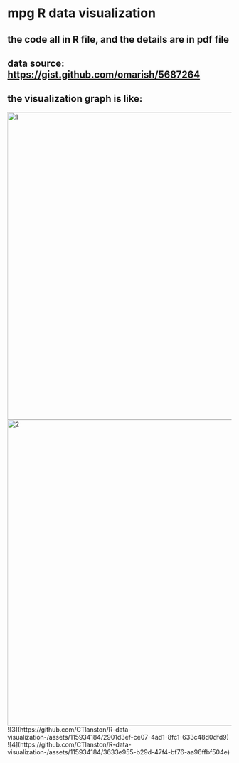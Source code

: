 # mpg R data visualization

## the code all in R file, and the details are in pdf file 

## data source: https://gist.github.com/omarish/5687264




## the visualization graph is like:
<img width="691" alt="1" src="https://github.com/CTlanston/R-data-visualization-/assets/115934184/bfa53961-9876-46d1-b180-7769e1039167">
<img width="688" alt="2" src="https://github.com/CTlanston/R-data-visualization-/assets/115934184/8600f6a5-e1e2-43b0-ac90-13da1549fb41">
![3](https://github.com/CTlanston/R-data-visualization-/assets/115934184/2901d3ef-ce07-4ad1-8fc1-633c48d0dfd9)
![4](https://github.com/CTlanston/R-data-visualization-/assets/115934184/3633e955-b29d-47f4-bf76-aa96ffbf504e)
